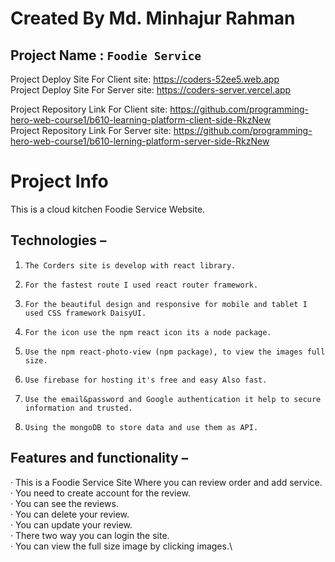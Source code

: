 # Created By Md. Minhajur Rahman

## Project Name : `Foodie Service`
Project Deploy Site For Client site: https://coders-52ee5.web.app  
Project Deploy Site For Server site: https://coders-server.vercel.app


Project Repository Link For Client site: https://github.com/programming-hero-web-course1/b610-learning-platform-client-side-RkzNew \
Project Repository Link For Server site: https://github.com/programming-hero-web-course1/b610-lerning-platform-server-side-RkzNew

# Project Info
This is a cloud kitchen Foodie Service Website.
## Technologies  –
1.     The Corders site is develop with react library.  
2.     For the fastest route I used react router framework.
3.     For the beautiful design and responsive for mobile and tablet I used CSS framework DaisyUI.
4.     For the icon use the npm react icon its a node package.
5.     Use the npm react-photo-view (npm package), to view the images full size.
6.     Use firebase for hosting it's free and easy Also fast.
7.     Use the email&password and Google authentication it help to secure information and trusted.
8.     Using the mongoDB to store data and use them as API.
## Features and functionality –
·         This is a  Foodie Service Site Where you can review order and add service.\
·         You need to create account for the review.\
·         You can see the reviews.\
·         You can delete your review.\
·         You can update your review.\
·         There two way you can login the site.\
·         You can view the full size image by clicking images.\